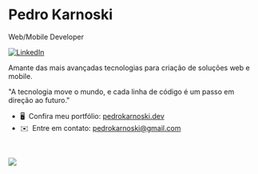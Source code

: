 Pedro Karnoski
======================================================================================================================================

Web/Mobile Developer

[![LinkedIn](https://img.shields.io/badge/LinkedIn-0077B5?style=for-the-badge&logo=linkedin&logoColor=white)](https://www.linkedin.com/in/pedrokarnoski/)

Amante das mais avançadas tecnologias para criação de soluções web e mobile.

"A tecnologia move o mundo, e cada linha de código é um passo em direção ao futuro."

* 🖥️  Confira meu portfólio: [pedrokarnoski.dev](http://pedrokarnoski.dev)
* ✉️  Entre em contato: [pedrokarnoski@gmail.com](mailto:pedrokarnoski@gmail.com)

<br>

<a href="http://www.github.com/pedrokarnoski"><img src="https://github-readme-streak-stats.herokuapp.com/?user=pedrokarnoski&stroke=ffffff&background=0f172a&ring=6366f1&fire=6366f1&currStreakNum=ffffff&currStreakLabel=6366f1&sideNums=ffffff&sideLabels=ffffff&dates=ffffff&hide_border=true" /></a>
